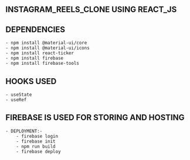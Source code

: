 ## INSTAGRAM_REELS_CLONE USING REACT_JS

## DEPENDENCIES
    - npm install @material-ui/core
    - npm install @material-ui/icons
    - npm install react-ticker
    - npm install firebase
    - npm install firebase-tools

## HOOKS USED
    - useState
    - useRef

## FIREBASE IS USED FOR STORING AND HOSTING
    - DEPLOYMENT:-
        - firebase login
        - firebase init
        - npm run build
        - firebase deploy